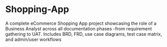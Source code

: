 # Shopping-App
A complete eCommerce Shopping App project showcasing the role of a Business Analyst across all documentation phases -from requirement gathering to UAT. Includes BRD, FRD, use case diagrams, test case matrix, and admin/user workflows

